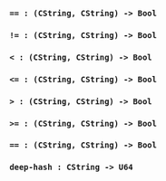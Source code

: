 ### `== : (CString, CString) -> Bool`

### `!= : (CString, CString) -> Bool`

### `< : (CString, CString) -> Bool`

### `<= : (CString, CString) -> Bool`

### `> : (CString, CString) -> Bool`

### `>= : (CString, CString) -> Bool`

### `== : (CString, CString) -> Bool`

### `deep-hash : CString -> U64`
